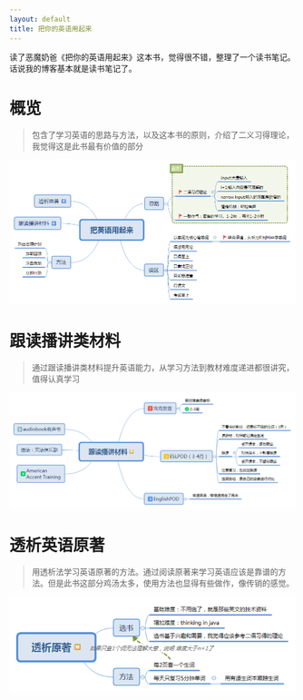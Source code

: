 ```yaml
---
layout: default
title: 把你的英语用起来
---
```


读了恶魔奶爸《把你的英语用起来》这本书，觉得很不错，整理了一个读书笔记。话说我的博客基本就是读书笔记了。

# 概览
>包含了学习英语的思路与方法，以及这本书的原则，介绍了二义习得理论，我觉得这是此书最有价值的部分

![学习思路与方法](use_your_english/use_your_english.png)

# 跟读播讲类材料

>通过跟读播讲类材料提升英语能力，从学习方法到教材难度递进都很讲究，值得认真学习

![跟读播讲类材料](use_your_english/read_follow_pod.png)

# 透析英语原著
>用透析法学习英语原著的方法。通过阅读原著来学习英语应该是靠谱的方法。但是此书这部分鸡汤太多，使用方法也显得有些做作，像传销的感觉。

![透析英文原著](use_your_english/dialysis_english_book.png)
